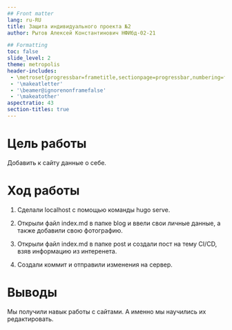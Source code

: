 ```yaml
---
## Front matter
lang: ru-RU
title: Защита индивидуального проекта №2
author: Рытов Алексей Константинович НФИбд-02-21

## Formatting
toc: false
slide_level: 2
theme: metropolis
header-includes: 
 - \metroset{progressbar=frametitle,sectionpage=progressbar,numbering=fraction}
 - '\makeatletter'
 - '\beamer@ignorenonframefalse'
 - '\makeatother'
aspectratio: 43
section-titles: true
---
```



# Цель работы

Добавить к сайту данные о себе.

# Ход работы

1.  Сделали localhost с помощью команды hugo serve.

2. Открыли файл index.md в папке blog и ввели свои личные данные, а также добавили свою фотографию.

3. Открыли файл index.md в папке post и создали пост на тему CI/CD, взяв информацию из интеренета.

4. Создали коммит и отправили изменения на сервер.

# Выводы

Мы получили навык работы с сайтами. А именно мы научились их редактировать.